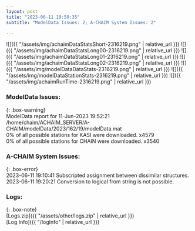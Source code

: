 ```yaml
---
layout: post
title: "2023-06-11 19:50:35"
subtitle: "ModelData Issues: 2; A-CHAIM System Issues: 2"

---
```


![]({{ "/assets/img/achaimDataStatsShort-2316219.png" | relative_url }})
![]({{ "/assets/img/achaimDataStatsLong00-2316219.png" | relative_url }})
![]({{ "/assets/img/achaimDataStatsLong01-2316219.png" | relative_url }})
![]({{ "/assets/img/achaimDataStatsLong02-2316219.png" | relative_url }})
![]({{ "/assets/img/modelDataDataStats-2316219.png" | relative_url }})
![]({{ "/assets/img/modelDataStationStats-2316219.png" | relative_url }})
![]({{ "/assets/img/achaimRunTime-2316219.png" | relative_url }})


### ModelData Issues:  
  
{: .box-warning}  
 ModelData report for 11-Jun-2023 19:52:21   
 /home/chaim/ACHAIM_SERVER/A-CHAIM/modelData/2023/162/19/modelData.mat   
 0% of all possible stations for KASI were downloaded. x4579   
 0% of all possible stations for CHAIN were downloaded. x3540   
  
### A-CHAIM System Issues:  
  
{: .box-error}  
2023-06-11 19:10:41 Subscripted assignment between dissimilar structures.  
2023-06-11 19:20:21 Conversion to logical from string is not possible.  

### Logs:  
  
{: .box-note}  
[Logs.zip]({{ "/assets/other/logs.zip" | relative_url }})  
[Log Info]({{ "/logInfo" | relative_url }})  
